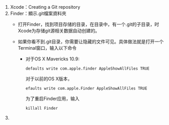 1. Xcode：Creating a Git repository
2. Finder：顯示.git檔案資料夾
   * 打开Finder，找到项目存储的目录，在目录中，有一个.git的子目录，时Xcode为存储git源相关数据自动创建的。

   * 如果你看不到.git目录，你需要让隐藏的文件可见。具体做法就是打开一个Terminal窗口，输入以下命令

     * 对于OS X Mavericks 10.9:

       ```
       defaults write com.apple.finder AppleShowAllFiles TRUE
       ```

       对于以前的OS X版本，

       ```
       efaults write com.apple.Finder AppleShowAllFiles TRUE
       ```

       为了重启Finder应用，输入

       ```
       killall Finder
       ```
3. 


